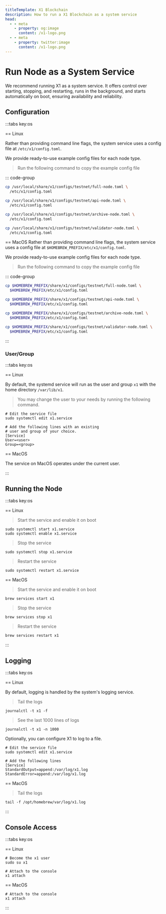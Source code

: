 ```yaml
---
titleTemplate: X1 Blockchain
description: How to run a X1 Blockchain as a system service
head:
  - - meta
    - property: og:image
      content: /x1-logo.png
  - - meta
    - property: twitter:image
      content: /x1-logo.png
---
```


# Run Node as a System Service

We recommend running X1 as a system service.
It offers control over starting, stopping, and restarting, runs in the background, and starts automatically on boot,
ensuring availability and reliability.

## Configuration

:::tabs key:os

== Linux

Rather than providing command line flags, the system service uses a config file at `/etc/x1/config.toml`.

We provide ready-to-use example config files for each node type.

> Run the following command to copy the example config file

::: code-group

```bash [Full Node]
cp /usr/local/share/x1/configs/testnet/full-node.toml \
  /etc/x1/config.toml
```

```bash [API Node]
cp /usr/local/share/x1/configs/testnet/api-node.toml \
  /etc/x1/config.toml
```

```bash [Archive Node]
cp /usr/local/share/x1/configs/testnet/archive-node.toml \
  /etc/x1/config.toml
```

```bash [Validator]
cp /usr/local/share/x1/configs/testnet/validator-node.toml \
  /etc/x1/config.toml
```

== MacOS
Rather than providing command line flags, the system service uses a config file at `$HOMEBREW_PREFIX/etc/x1/config.toml`.

We provide ready-to-use example config files for each node type.

> Run the following command to copy the example config file

::: code-group

```bash [Full Node]
cp $HOMEBREW_PREFIX/share/x1/configs/testnet/full-node.toml \
  $HOMEBREW_PREFIX/etc/x1/config.toml
```

```bash [API Node]
cp $HOMEBREW_PREFIX/share/x1/configs/testnet/api-node.toml \
  $HOMEBREW_PREFIX/etc/x1/config.toml
```

```bash [Archive Node]
cp $HOMEBREW_PREFIX/share/x1/configs/testnet/archive-node.toml \
  $HOMEBREW_PREFIX/etc/x1/config.toml
```

```bash [Validator Node]
cp $HOMEBREW_PREFIX/share/x1/configs/testnet/validator-node.toml \
  $HOMEBREW_PREFIX/etc/x1/config.toml
```

:::

### User/Group

:::tabs key:os

== Linux

By default, the systemd service will run as the user and group `x1` with the home directory `/var/lib/x1`.

> You may change the user to your needs by running the following command.

```shell
# Edit the service file
sudo systemctl edit x1.service

# Add the following lines with an existing
# user and group of your choice.
[Service]
User=<user>
Group=<group>
```

== MacOS

The service on MacOS operates under the current user.

:::

## Running the Node

:::tabs key:os

== Linux

> Start the service and enable it on boot

```shell
sudo systemctl start x1.service
sudo systemctl enable x1.service
```

> Stop the service

```shell
sudo systemctl stop x1.service
```

> Restart the service

```shell
sudo systemctl restart x1.service
```

== MacOS

> Start the service and enable it on boot

```shell
brew services start x1
```

> Stop the service

```shell
brew services stop x1
```

> Restart the service

```shell
brew services restart x1
```

:::

## Logging

:::tabs key:os

== Linux

By default, logging is handled by the system's logging service.

> Tail the logs

```shell
journalctl -t x1 -f
```

> See the last 1000 lines of logs

```shell
journalctl -t x1 -n 1000
```

Optionally, you can configure X1 to log to a file.

```shell
# Edit the service file
sudo systemctl edit x1.service

# Add the following lines
[Service]
StandardOutput=append:/var/log/x1.log
StandardError=append:/var/log/x1.log
```

== MacOS

> Tail the logs

```shell
tail -f /opt/homebrew/var/log/x1.log
```

:::

## Console Access

:::tabs key:os

== Linux

```shell
# Become the x1 user
sudo su x1

# Attach to the console
x1 attach
```

== MacOS

```shell
# Attach to the console
x1 attach
```

:::
